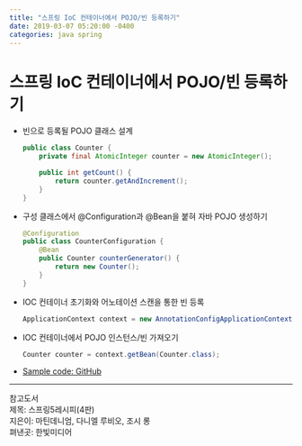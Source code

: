 ```yaml
---
title: "스프링 IoC 컨테이너에서 POJO/빈 등록하기"
date: 2019-03-07 05:20:00 -0400
categories: java spring
---
```

# 스프링 IoC 컨테이너에서 POJO/빈 등록하기
- 빈으로 등록될 POJO 클래스 설계
    ```java
    public class Counter {
        private final AtomicInteger counter = new AtomicInteger();

        public int getCount() {
            return counter.getAndIncrement();
        }
    }
    ```
- 구성 클래스에서 @Configuration과 @Bean을 붙혀 자바 POJO 생성하기
    ```java
    @Configuration
    public class CounterConfiguration {
        @Bean
        public Counter counterGenerator() {
            return new Counter();
        }
    }
    ```
- IOC 컨테이너 초기화와 어노테이션 스캔을 통한 빈 등록
    ```java
    ApplicationContext context = new AnnotationConfigApplicationContext(CounterConfiguration.class);
    ```
- IOC 컨테이너에서 POJO 인스턴스/빈 가져오기
    ```java
    Counter counter = context.getBean(Counter.class);
    ```
- [Sample code: GitHub](https://github.com/firewood3/spring-recipe/tree/master/simplebeans)

***
참고도서  
제목: 스프링5레시피(4판)  
지은이: 마틴데니엄, 다니엘 루비오, 조시 롱  
펴낸곳: 한빛미디어  
